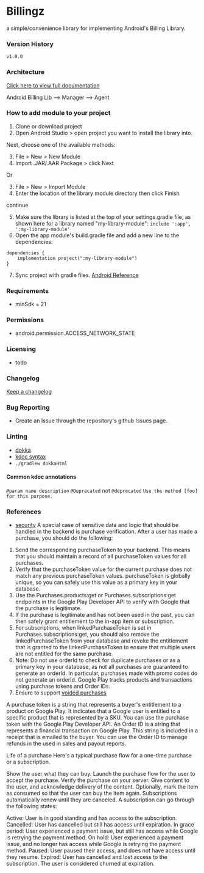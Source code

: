 # Billingz

a simple/convenience library for implementing Android's Billing Library.
### Version History
`v1.0.0`

### Architecture

[Click here to view full documentation](https://rjsuzuki.github.io/billingz-dokka/)

Android Billing Lib --> Manager --> Agent 

### How to add module to your project

1. Clone or download project
2. Open Android Studio > open project you want to install the library into.

Next, choose one of the available methods:

3. File > New > New Module
4. Import .JAR/.AAR Package > click Next
   
Or

3. File > New > Import Module
4. Enter the location of the library module directory then click Finish

continue

5. Make sure the library is listed at the top of your settings.gradle file,
as shown here for a library named "my-library-module":
`include ':app', ':my-library-module'`
6. Open the app module's build.gradle file and add a new line to the dependencies:
```
dependencies {
    implementation project(":my-library-module")
}
```
7. Sync project with gradle files.
[Android Reference](https://developer.android.com/studio/projects/android-library)

### Requirements

- minSdk = 21

### Permissions

- android.permission.ACCESS_NETWORK_STATE

### Licensing

- todo

### Changelog

[Keep a changelog](https://keepachangelog.com/en/1.0.0/)

### Bug Reporting

- Create an Issue through the repository's github Issues page.

### Linting

- [dokka](https://github.com/Kotlin/dokka/blob/master/README.md)
- [kdoc syntax](https://kotlinlang.org/docs/kotlin-doc.html#block-tags)
- `./gradlew dokkaHtml`

#### Common kdoc annotations
`@param name description`
`@Deprecated` not `@deprecated`
`Use the method [foo] for this purpose.`

### References

- [security](https://developer.android.com/google/play/billing/security)
A special case of sensitive data and logic that should be handled in the backend is purchase verification. After a user has made a purchase, you should do the following:

1. Send the corresponding purchaseToken to your backend. This means that you should maintain a record of all purchaseToken values for all purchases.
2. Verify that the purchaseToken value for the current purchase does not match any previous purchaseToken values. purchaseToken is globally unique, so you can safely use this value as a primary key in your database.
3. Use the Purchases.products:get or Purchases.subscriptions:get endpoints in the Google Play Developer API to verify with Google that the purchase is legitimate.
4. If the purchase is legitimate and has not been used in the past, you can then safely grant entitlement to the in-app item or subscription.
5. For subscriptions, when linkedPurchaseToken is set in Purchases.subscriptions:get, you should also remove the linkedPurchaseToken from your database and revoke the entitlement that is granted to the linkedPurchaseToken to ensure that multiple users are not entitled for the same purchase.
6. Note: Do not use orderId to check for duplicate purchases or as a primary key in your database, as not all purchases are guaranteed to generate an orderId. In particular, purchases made with promo codes do not generate an orderId.
Google Play tracks products and transactions using purchase tokens and Order IDs.
7. Ensure to support [voided purchases](https://developers.google.com/android-publisher/voided-purchases)

A purchase token is a string that represents a buyer's entitlement to a product on Google Play. It indicates that a Google user is entitled to a specific product that is represented by a SKU. You can use the purchase token with the Google Play Developer API.
An Order ID is a string that represents a financial transaction on Google Play. This string is included in a receipt that is emailed to the buyer. You can use the Order ID to manage refunds in the used in sales and payout reports.

Life of a purchase
Here's a typical purchase flow for a one-time purchase or a subscription.

Show the user what they can buy.
Launch the purchase flow for the user to accept the purchase.
Verify the purchase on your server.
Give content to the user, and acknowledge delivery of the content. Optionally, mark the item as consumed so that the user can buy the item again.
Subscriptions automatically renew until they are canceled. A subscription can go through the following states:

Active: User is in good standing and has access to the subscription.
Cancelled: User has cancelled but still has access until expiration.
In grace period: User experienced a payment issue, but still has access while Google is retrying the payment method.
On hold: User experienced a payment issue, and no longer has access while Google is retrying the payment method.
Paused: User paused their access, and does not have access until they resume.
Expired: User has cancelled and lost access to the subscription. The user is considered churned at expiration.
